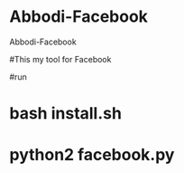 # Abbodi-Facebook
 Abbodi-Facebook 


#This my tool for Facebook

#run



# bash install.sh


# python2 facebook.py
